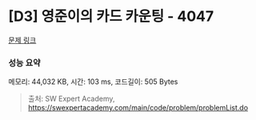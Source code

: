 # [D3] 영준이의 카드 카운팅 - 4047 

[문제 링크](https://swexpertacademy.com/main/code/problem/problemDetail.do?contestProbId=AWIsY84KEPMDFAWN) 

### 성능 요약

메모리: 44,032 KB, 시간: 103 ms, 코드길이: 505 Bytes



> 출처: SW Expert Academy, https://swexpertacademy.com/main/code/problem/problemList.do